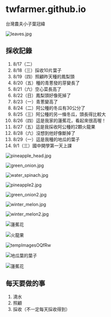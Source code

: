 # twfarmer.github.io
台灣農夫小子葉冠緯

![leaves.jpg](leaves.jpg)

## 採收記錄
1. 8/17（二）
2. 8/18（三）採收10片葉子
3. 8/19（四）照顧昨天種的鳳梨頭
4. 8/20（五）種的青蔥發的芽變長了
5. 8/21（六）空心菜長高了
6. 8/22（日）鳳梨頭好像死掉了
7. 8/23（一）青蔥變高了
8. 8/24（二）阿公種的冬瓜有30公分了
9. 8/25（三）阿公種的另一條冬瓜，頭長得比較大
10. 8/26（四）這是我家的蓮蕉花，看起來很高喔！
11. 8/27（五）這是我採收阿公種的2顆火龍果
12. 8/28（六）沒想到他好像斷掉了
13. 8/29（一）這是我種的地瓜的葉子
14. 9/1（三）國中開學第一天上課

![pineapple_head.jpg](pineapple_head.jpg)

![green_onion.jpg](green_onion.jpg)

![water_spinach.jpg](water_spinach.jpg)

![pineapple2.jpg](pineapple2.jpg)

![green_onion2.jpg](green_onion2.jpg)

![winter_melon.jpg](winter_melon.jpg)

![winter_melon2.jpg](winter_melon2.jpg)

![蓮蕉花](https://user-images.githubusercontent.com/88895341/130991810-88ffd95f-7472-4b94-aa9b-0711514e2b89.jpg)

![火龍果](https://user-images.githubusercontent.com/88895341/131136631-48aa52a2-7622-44ea-bba1-813e778be0d1.jpg)

![tempImagesOQfRw](https://user-images.githubusercontent.com/88895341/131249408-00149d91-1729-4679-85f4-9347aafd3219.gif)

![地瓜葉的葉子](https://user-images.githubusercontent.com/88895341/131323380-7dff4c63-837b-4423-8488-3b3afe0892ac.jpg)

![蓮蕉花](canna_flower3.jpg)

## 每天要做的事
1. 澆水
2. 照顧
3. 採收（不一定每天採收得到）
